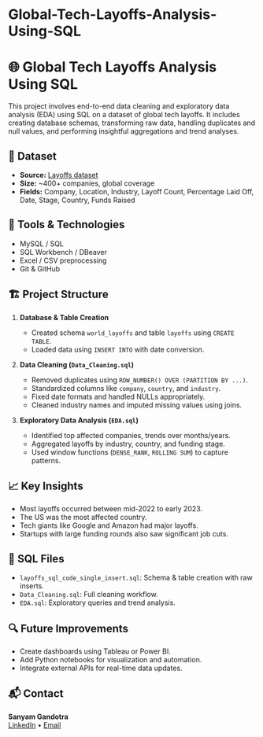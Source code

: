 # Global-Tech-Layoffs-Analysis-Using-SQL

# 🌐 Global Tech Layoffs Analysis Using SQL

This project involves end-to-end data cleaning and exploratory data analysis (EDA) using SQL on a dataset of global tech layoffs. It includes creating database schemas, transforming raw data, handling duplicates and null values, and performing insightful aggregations and trend analyses.

## 📂 Dataset
- **Source:** [Layoffs dataset](layoffs.csv)
- **Size:** ~400+ companies, global coverage
- **Fields:** Company, Location, Industry, Layoff Count, Percentage Laid Off, Date, Stage, Country, Funds Raised

## 🧰 Tools & Technologies
- MySQL / SQL
- SQL Workbench / DBeaver
- Excel / CSV preprocessing
- Git & GitHub

## 🏗️ Project Structure

1. **Database & Table Creation**  
   - Created schema `world_layoffs` and table `layoffs` using `CREATE TABLE`.
   - Loaded data using `INSERT INTO` with date conversion.

2. **Data Cleaning (`Data_Cleaning.sql`)**  
   - Removed duplicates using `ROW_NUMBER() OVER (PARTITION BY ...)`.
   - Standardized columns like `company`, `country`, and `industry`.
   - Fixed date formats and handled NULLs appropriately.
   - Cleaned industry names and imputed missing values using joins.

3. **Exploratory Data Analysis (`EDA.sql`)**  
   - Identified top affected companies, trends over months/years.
   - Aggregated layoffs by industry, country, and funding stage.
   - Used window functions (`DENSE_RANK`, `ROLLING SUM`) to capture patterns.

## 📈 Key Insights
- Most layoffs occurred between mid-2022 to early 2023.
- The US was the most affected country.
- Tech giants like Google and Amazon had major layoffs.
- Startups with large funding rounds also saw significant job cuts.

## 📄 SQL Files
- `layoffs_sql_code_single_insert.sql`: Schema & table creation with raw inserts.
- `Data_Cleaning.sql`: Full cleaning workflow.
- `EDA.sql`: Exploratory queries and trend analysis.

## 🔍 Future Improvements
- Create dashboards using Tableau or Power BI.
- Add Python notebooks for visualization and automation.
- Integrate external APIs for real-time data updates.

## 📬 Contact
**Sanyam Gandotra**  
[LinkedIn](https://linkedin.com/in/your-profile) • [Email](mailto:your-email@example.com)
